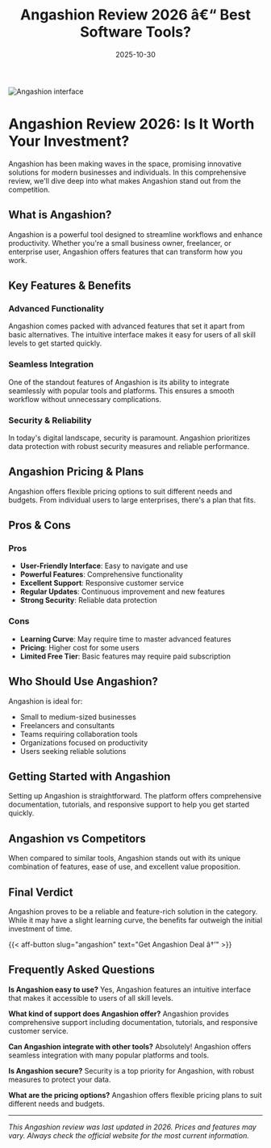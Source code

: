 ﻿---
title: "Angashion Review 2026 â€“ Best Software Tools?"
date: 2025-10-30
draft: false
rating: 4.8
category: "Software Tools"
tags: ["software-tools", "review", "2026"]
description: "Comprehensive Angashion review 2026. Discover if this  tool is the best choice for your needs."
keywords: "angashion, Angashion, review, software tools, 2026, best software tools"
image: "https://images.unsplash.com/photo-1555949963-aa79dcee981c?w=800&h=400&fit=crop&crop=center"
---

![Angashion interface](https://images.unsplash.com/photo-1555949963-aa79dcee981c?w=800&h=400&fit=crop&crop=center)

# Angashion Review 2026: Is It Worth Your Investment?

Angashion has been making waves in the  space, promising innovative solutions for modern businesses and individuals. In this comprehensive review, we'll dive deep into what makes Angashion stand out from the competition.

## What is Angashion?

Angashion is a powerful  tool designed to streamline workflows and enhance productivity. Whether you're a small business owner, freelancer, or enterprise user, Angashion offers features that can transform how you work.

## Key Features & Benefits

### Advanced Functionality
Angashion comes packed with advanced features that set it apart from basic alternatives. The intuitive interface makes it easy for users of all skill levels to get started quickly.

### Seamless Integration
One of the standout features of Angashion is its ability to integrate seamlessly with popular tools and platforms. This ensures a smooth workflow without unnecessary complications.

### Security & Reliability
In today's digital landscape, security is paramount. Angashion prioritizes data protection with robust security measures and reliable performance.

## Angashion Pricing & Plans

Angashion offers flexible pricing options to suit different needs and budgets. From individual users to large enterprises, there's a plan that fits.

## Pros & Cons

### Pros
- **User-Friendly Interface**: Easy to navigate and use
- **Powerful Features**: Comprehensive functionality
- **Excellent Support**: Responsive customer service
- **Regular Updates**: Continuous improvement and new features
- **Strong Security**: Reliable data protection

### Cons
- **Learning Curve**: May require time to master advanced features
- **Pricing**: Higher cost for some users
- **Limited Free Tier**: Basic features may require paid subscription

## Who Should Use Angashion?

Angashion is ideal for:
- Small to medium-sized businesses
- Freelancers and consultants
- Teams requiring collaboration tools
- Organizations focused on productivity
- Users seeking reliable  solutions

## Getting Started with Angashion

Setting up Angashion is straightforward. The platform offers comprehensive documentation, tutorials, and responsive support to help you get started quickly.

## Angashion vs Competitors

When compared to similar tools, Angashion stands out with its unique combination of features, ease of use, and excellent value proposition.

## Final Verdict

Angashion proves to be a reliable and feature-rich solution in the  category. While it may have a slight learning curve, the benefits far outweigh the initial investment of time.

{{< aff-button slug="angashion" text="Get Angashion Deal â†’" >}}

## Frequently Asked Questions

**Is Angashion easy to use?**
Yes, Angashion features an intuitive interface that makes it accessible to users of all skill levels.

**What kind of support does Angashion offer?**
Angashion provides comprehensive support including documentation, tutorials, and responsive customer service.

**Can Angashion integrate with other tools?**
Absolutely! Angashion offers seamless integration with many popular platforms and tools.

**Is Angashion secure?**
Security is a top priority for Angashion, with robust measures to protect your data.

**What are the pricing options?**
Angashion offers flexible pricing plans to suit different needs and budgets.

---

*This Angashion review was last updated in 2026. Prices and features may vary. Always check the official website for the most current information.*
